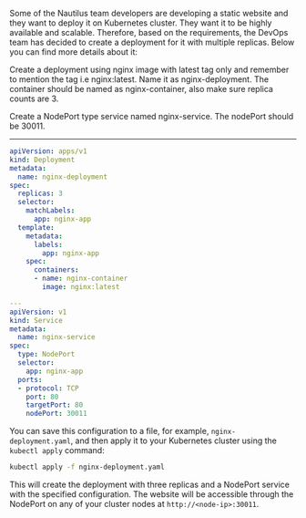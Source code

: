 Some of the Nautilus team developers are developing a static website and they want to deploy it on Kubernetes cluster. They want it to be highly available and scalable. Therefore, based on the requirements, the DevOps team has decided to create a deployment for it with multiple replicas. Below you can find more details about it:


Create a deployment using nginx image with latest tag only and remember to mention the tag i.e nginx:latest. Name it as nginx-deployment. The container should be named as nginx-container, also make sure replica counts are 3.

Create a NodePort type service named nginx-service. The nodePort should be 30011.



-------------



```yaml
apiVersion: apps/v1
kind: Deployment
metadata:
  name: nginx-deployment
spec:
  replicas: 3
  selector:
    matchLabels:
      app: nginx-app
  template:
    metadata:
      labels:
        app: nginx-app
    spec:
      containers:
      - name: nginx-container
        image: nginx:latest

---
apiVersion: v1
kind: Service
metadata:
  name: nginx-service
spec:
  type: NodePort
  selector:
    app: nginx-app
  ports:
  - protocol: TCP
    port: 80
    targetPort: 80
    nodePort: 30011
```

You can save this configuration to a file, for example, `nginx-deployment.yaml`, and then apply it to your Kubernetes cluster using the `kubectl apply` command:

```bash
kubectl apply -f nginx-deployment.yaml
```

This will create the deployment with three replicas and a NodePort service with the specified configuration. The website will be accessible through the NodePort on any of your cluster nodes at `http://<node-ip>:30011`.